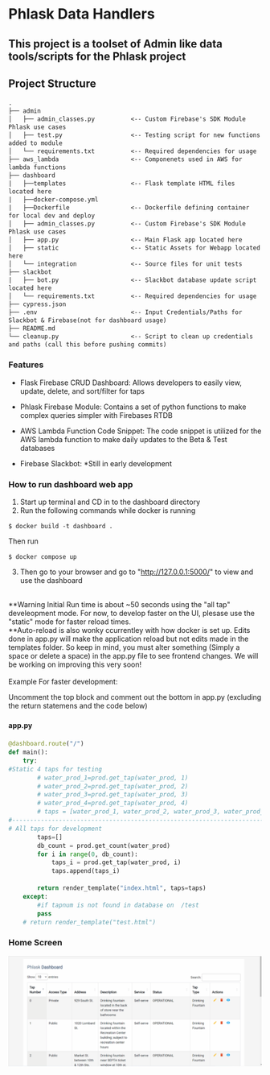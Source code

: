# Phlask Data Handlers
## This project is a toolset of Admin like data tools/scripts for the Phlask project

## Project Structure

```
.
├── admin
│   ├── admin_classes.py          <-- Custom Firebase's SDK Module Phlask use cases
│   ├── test.py                   <-- Testing script for new functions added to module
│   └── requirements.txt          <-- Required dependencies for usage 
├── aws_lambda                    <-- Componenets used in AWS for lambda functions
├── dashboard
|   ├──templates                  <-- Flask template HTML files located here
|   ├──docker-compose.yml
|   ├──Dockerfile                 <-- Dockerfile defining container for local dev and deploy
│   ├── admin_classes.py          <-- Custom Firebase's SDK Module Phlask use cases
│   ├── app.py                    <-- Main Flask app located here
│   ├── static                    <-- Static Assets for Webapp located here
│   └── integration               <-- Source files for unit tests
├── slackbot
|   ├── bot.py                    <-- Slackbot database update script located here 
│   └── requirements.txt          <-- Required dependencies for usage 
├── cypress.json
├── .env                          <-- Input Credentials/Paths for Slackbot & Firebase(not for dashboard usage)
├── README.md
└── cleanup.py                    <-- Script to clean up credentials and paths (call this before pushing commits)

```

### Features
- Flask Firebase CRUD Dashboard: Allows developers to easily view, update, delete, and sort/filter for taps

- Phlask Firebase Module: Contains a set of python functions to make complex queries simpler with Firebases RTDB 

- AWS Lambda Function Code Snippet: The code snippet is utilized for the AWS lambda function to make daily updates to the Beta & Test databases

- Firebase Slackbot: *Still in early development


### How to run dashboard web app
1. Start up terminal and CD in to the dashboard directory
2. Run the following commands while docker is running

```terminal
$ docker build -t dashboard .
```
Then run
```terminal
$ docker compose up
```
3. Then go to your browser and go to "http://127.0.0.1:5000/" to view and use the dashboard
<br/>
**Warning Initial Run time is about ~50 seconds using the "all tap" develeopment mode. For now, to develop faster on the UI, plesase use the "static" mode for faster reload times. 
<br/>
**Auto-reload is also wonky ccurrentley with how docker is set up. Edits done in app.py will make the application reload but not edits made in the templates folder. So keep in mind, you must alter something (Simply a space or delete a space) in the app.py file to see frontend changes. We will be working on improving this very soon! 
<br/>
<br/>
Example For faster development:

Uncomment the top block and comment out the bottom in app.py (excluding the return statemens and the code below)
#### app.py　

```python
@dashboard.route("/")
def main():
    try:
#Static 4 taps for testing
        # water_prod_1=prod.get_tap(water_prod, 1)
        # water_prod_2=prod.get_tap(water_prod, 2)
        # water_prod_3=prod.get_tap(water_prod, 3)
        # water_prod_4=prod.get_tap(water_prod, 4)
        # taps = [water_prod_1, water_prod_2, water_prod_3, water_prod_4]
#------------------------------------------------------------------------------#
# All taps for development
        taps=[]
        db_count = prod.get_count(water_prod)
        for i in range(0, db_count):
            taps_i = prod.get_tap(water_prod, i)
            taps.append(taps_i)

        return render_template("index.html", taps=taps)
    except:
        #if tapnum is not found in database on  /test
        pass
    # return render_template("test.html")
```

### Home Screen
![](https://github.com/ojimba01/phlask-admin/blob/main/readme/dashboard_index.gif)
